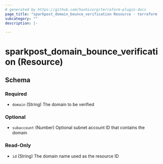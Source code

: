 ```yaml
---
# generated by https://github.com/hashicorp/terraform-plugin-docs
page_title: "sparkpost_domain_bounce_verification Resource - terraform-provider-sparkpost"
subcategory: ""
description: |-
  
---
```


# sparkpost_domain_bounce_verification (Resource)





<!-- schema generated by tfplugindocs -->
## Schema

### Required

- `domain` (String) The domain to be verified

### Optional

- `subaccount` (Number) Optional subnet account ID that contains the domain

### Read-Only

- `id` (String) The domain name used as the resource ID
